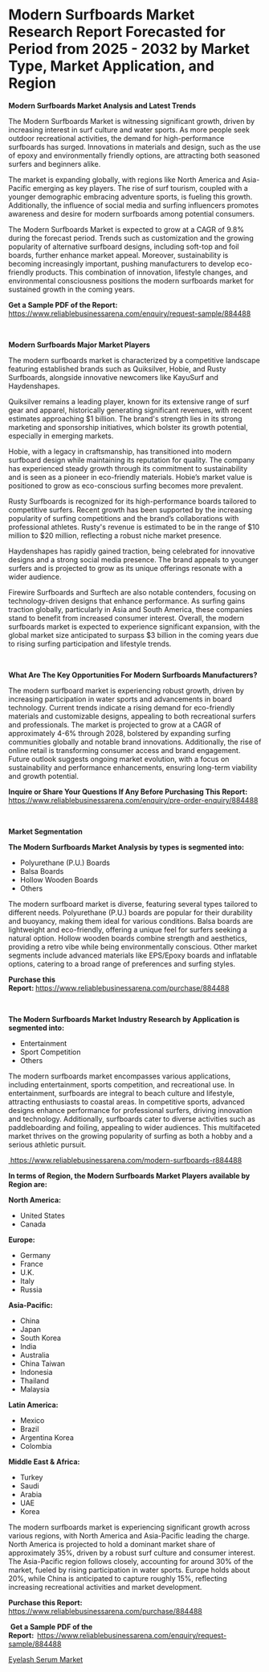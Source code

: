 <p><h1>Modern Surfboards Market Research Report Forecasted for Period from 2025 -  2032 by Market Type, Market Application, and Region</h1></p><p><strong>Modern Surfboards Market Analysis and Latest Trends</strong></p>
<p><p>The Modern Surfboards Market is witnessing significant growth, driven by increasing interest in surf culture and water sports. As more people seek outdoor recreational activities, the demand for high-performance surfboards has surged. Innovations in materials and design, such as the use of epoxy and environmentally friendly options, are attracting both seasoned surfers and beginners alike. </p><p>The market is expanding globally, with regions like North America and Asia-Pacific emerging as key players. The rise of surf tourism, coupled with a younger demographic embracing adventure sports, is fueling this growth. Additionally, the influence of social media and surfing influencers promotes awareness and desire for modern surfboards among potential consumers.</p><p>The Modern Surfboards Market is expected to grow at a CAGR of 9.8% during the forecast period. Trends such as customization and the growing popularity of alternative surfboard designs, including soft-top and foil boards, further enhance market appeal. Moreover, sustainability is becoming increasingly important, pushing manufacturers to develop eco-friendly products. This combination of innovation, lifestyle changes, and environmental consciousness positions the modern surfboards market for sustained growth in the coming years.</p></p>
<p><strong>Get a Sample PDF of the Report:&nbsp;</strong> <a href="https://www.reliablebusinessarena.com/enquiry/request-sample/884488?utm_campaign=2647&utm_medium=2&utm_source=Github&utm_content=ia&utm_term=04042025&utm_id=modern-surfboards">https://www.reliablebusinessarena.com/enquiry/request-sample/884488</a></p>
<p>&nbsp;</p>
<p><strong>Modern Surfboards Major Market Players</strong></p>
<p><p>The modern surfboards market is characterized by a competitive landscape featuring established brands such as Quiksilver, Hobie, and Rusty Surfboards, alongside innovative newcomers like KayuSurf and Haydenshapes. </p><p>Quiksilver remains a leading player, known for its extensive range of surf gear and apparel, historically generating significant revenues, with recent estimates approaching $1 billion. The brand's strength lies in its strong marketing and sponsorship initiatives, which bolster its growth potential, especially in emerging markets.</p><p>Hobie, with a legacy in craftsmanship, has transitioned into modern surfboard design while maintaining its reputation for quality. The company has experienced steady growth through its commitment to sustainability and is seen as a pioneer in eco-friendly materials. Hobie’s market value is positioned to grow as eco-conscious surfing becomes more prevalent.</p><p>Rusty Surfboards is recognized for its high-performance boards tailored to competitive surfers. Recent growth has been supported by the increasing popularity of surfing competitions and the brand’s collaborations with professional athletes. Rusty's revenue is estimated to be in the range of $10 million to $20 million, reflecting a robust niche market presence.</p><p>Haydenshapes has rapidly gained traction, being celebrated for innovative designs and a strong social media presence. The brand appeals to younger surfers and is projected to grow as its unique offerings resonate with a wider audience. </p><p>Firewire Surfboards and Surftech are also notable contenders, focusing on technology-driven designs that enhance performance. As surfing gains traction globally, particularly in Asia and South America, these companies stand to benefit from increased consumer interest. Overall, the modern surfboards market is expected to experience significant expansion, with the global market size anticipated to surpass $3 billion in the coming years due to rising surfing participation and lifestyle trends.</p></p>
<p>&nbsp;</p>
<p><strong>What Are The Key Opportunities For Modern Surfboards Manufacturers?</strong></p>
<p><p>The modern surfboard market is experiencing robust growth, driven by increasing participation in water sports and advancements in board technology. Current trends indicate a rising demand for eco-friendly materials and customizable designs, appealing to both recreational surfers and professionals. The market is projected to grow at a CAGR of approximately 4-6% through 2028, bolstered by expanding surfing communities globally and notable brand innovations. Additionally, the rise of online retail is transforming consumer access and brand engagement. Future outlook suggests ongoing market evolution, with a focus on sustainability and performance enhancements, ensuring long-term viability and growth potential.</p></p>
<p><strong>Inquire or Share Your Questions If Any Before Purchasing This Report:</strong> <a href="https://www.reliablebusinessarena.com/enquiry/pre-order-enquiry/884488?utm_campaign=2647&utm_medium=2&utm_source=Github&utm_content=ia&utm_term=04042025&utm_id=modern-surfboards">https://www.reliablebusinessarena.com/enquiry/pre-order-enquiry/884488</a></p>
<p>&nbsp;</p>
<p><strong>Market Segmentation</strong></p>
<p><strong>The Modern Surfboards Market Analysis by types is segmented into:</strong></p>
<p><ul><li>Polyurethane (P.U.) Boards</li><li>Balsa Boards</li><li>Hollow Wooden Boards</li><li>Others</li></ul></p>
<p><p>The modern surfboard market is diverse, featuring several types tailored to different needs. Polyurethane (P.U.) boards are popular for their durability and buoyancy, making them ideal for various conditions. Balsa boards are lightweight and eco-friendly, offering a unique feel for surfers seeking a natural option. Hollow wooden boards combine strength and aesthetics, providing a retro vibe while being environmentally conscious. Other market segments include advanced materials like EPS/Epoxy boards and inflatable options, catering to a broad range of preferences and surfing styles.</p></p>
<p><strong>Purchase this Report:&nbsp;</strong><a href="https://www.reliablebusinessarena.com/purchase/884488?utm_campaign=2647&utm_medium=2&utm_source=Github&utm_content=ia&utm_term=04042025&utm_id=modern-surfboards">https://www.reliablebusinessarena.com/purchase/884488</a></p>
<p>&nbsp;</p>
<p><strong>The Modern Surfboards Market Industry Research by Application is segmented into:</strong></p>
<p><ul><li>Entertainment</li><li>Sport Competition</li><li>Others</li></ul></p>
<p><p>The modern surfboards market encompasses various applications, including entertainment, sports competition, and recreational use. In entertainment, surfboards are integral to beach culture and lifestyle, attracting enthusiasts to coastal areas. In competitive sports, advanced designs enhance performance for professional surfers, driving innovation and technology. Additionally, surfboards cater to diverse activities such as paddleboarding and foiling, appealing to wider audiences. This multifaceted market thrives on the growing popularity of surfing as both a hobby and a serious athletic pursuit.</p></p>
<p><a href="https://www.reliablebusinessarena.com/modern-surfboards-r884488?utm_campaign=2647&utm_medium=2&utm_source=Github&utm_content=ia&utm_term=04042025&utm_id=modern-surfboards">&nbsp;https://www.reliablebusinessarena.com/modern-surfboards-r884488</a></p>
<p><strong>In terms of Region, the Modern Surfboards Market Players available by Region are:</strong></p>
<p>
    <p> <strong> North America: </strong>
        <ul>
            <li>United States</li>
            <li>Canada</li>
        </ul>
        </p> 
    <p> <strong> Europe: </strong>
        <ul>
            <li>Germany</li>
            <li>France</li>
            <li>U.K.</li>
            <li>Italy</li>
            <li>Russia</li>
        </ul>
        </p> 
    <p> <strong> Asia-Pacific: </strong>
        <ul>
            <li>China</li>
            <li>Japan</li>
            <li>South Korea</li>
            <li>India</li>
            <li>Australia</li>
            <li>China Taiwan</li>
            <li>Indonesia</li>
            <li>Thailand</li>
            <li>Malaysia</li>
        </ul>
        </p> 
    <p> <strong> Latin America: </strong>
        <ul>
            <li>Mexico</li>
            <li>Brazil</li>
            <li>Argentina Korea</li>
            <li>Colombia</li>
        </ul>
        </p> 
    <p> <strong> Middle East & Africa: </strong>
        <ul>
            <li>Turkey</li>
            <li>Saudi</li>
            <li>Arabia</li>
            <li>UAE</li>
            <li>Korea</li>
        </ul>
    </p>
    </p>
<p><p>The modern surfboards market is experiencing significant growth across various regions, with North America and Asia-Pacific leading the charge. North America is projected to hold a dominant market share of approximately 35%, driven by a robust surf culture and consumer interest. The Asia-Pacific region follows closely, accounting for around 30% of the market, fueled by rising participation in water sports. Europe holds about 20%, while China is anticipated to capture roughly 15%, reflecting increasing recreational activities and market development.</p></p>
<p><strong>Purchase this Report: </strong><a href="https://www.reliablebusinessarena.com/purchase/884488?utm_campaign=2647&utm_medium=2&utm_source=Github&utm_content=ia&utm_term=04042025&utm_id=modern-surfboards">https://www.reliablebusinessarena.com/purchase/884488</a></p>
<p>&nbsp;<strong>Get a Sample PDF of the Report:&nbsp;&nbsp;</strong><a href="https://www.reliablebusinessarena.com/enquiry/request-sample/884488?utm_campaign=2647&utm_medium=2&utm_source=Github&utm_content=ia&utm_term=04042025&utm_id=modern-surfboards">https://www.reliablebusinessarena.com/enquiry/request-sample/884488</a></p>
<p><strong></strong></p>
<p><p><a href="https://github.com/qetelosooya/Market-Research-Report-List-1/blob/main/eyelash-serum-market.md?utm_campaign=2647&utm_medium=2&utm_source=Github&utm_content=ia&utm_term=04042025&utm_id=modern-surfboards">Eyelash Serum Market</a></p></p>